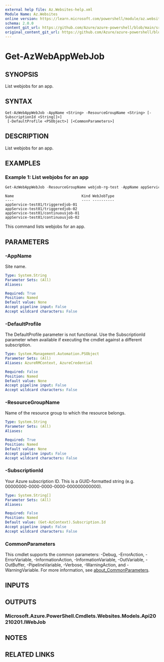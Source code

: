 ```yaml
---
external help file: Az.Websites-help.xml
Module Name: Az.Websites
online version: https://learn.microsoft.com/powershell/module/az.websites/get-azwebappwebjob
schema: 2.0.0
content_git_url: https://github.com/Azure/azure-powershell/blob/main/src/Websites/Websites/help/Get-AzWebAppWebJob.md
original_content_git_url: https://github.com/Azure/azure-powershell/blob/main/src/Websites/Websites/help/Get-AzWebAppWebJob.md
---
```


# Get-AzWebAppWebJob

## SYNOPSIS
List webjobs for an app.

## SYNTAX

```
Get-AzWebAppWebJob -AppName <String> -ResourceGroupName <String> [-SubscriptionId <String[]>]
 [-DefaultProfile <PSObject>] [<CommonParameters>]
```

## DESCRIPTION
List webjobs for an app.

## EXAMPLES

### Example 1: List webjobs for an app
```powershell
Get-AzWebAppWebJob -ResourceGroupName webjob-rg-test -AppName appService-test01
```

```output
Name                               Kind WebJobType
----                               ---- ----------
appService-test01/triggeredjob-01
appService-test01/triggeredjob-02
appService-test01/continuousjob-01
appService-test01/continuousjob-02
```

This command lists webjobs for an app.

## PARAMETERS

### -AppName
Site name.

```yaml
Type: System.String
Parameter Sets: (All)
Aliases:

Required: True
Position: Named
Default value: None
Accept pipeline input: False
Accept wildcard characters: False
```

### -DefaultProfile
The DefaultProfile parameter is not functional.
Use the SubscriptionId parameter when available if executing the cmdlet against a different subscription.

```yaml
Type: System.Management.Automation.PSObject
Parameter Sets: (All)
Aliases: AzureRMContext, AzureCredential

Required: False
Position: Named
Default value: None
Accept pipeline input: False
Accept wildcard characters: False
```

### -ResourceGroupName
Name of the resource group to which the resource belongs.

```yaml
Type: System.String
Parameter Sets: (All)
Aliases:

Required: True
Position: Named
Default value: None
Accept pipeline input: False
Accept wildcard characters: False
```

### -SubscriptionId
Your Azure subscription ID.
This is a GUID-formatted string (e.g.
00000000-0000-0000-0000-000000000000).

```yaml
Type: System.String[]
Parameter Sets: (All)
Aliases:

Required: False
Position: Named
Default value: (Get-AzContext).Subscription.Id
Accept pipeline input: False
Accept wildcard characters: False
```

### CommonParameters
This cmdlet supports the common parameters: -Debug, -ErrorAction, -ErrorVariable, -InformationAction, -InformationVariable, -OutVariable, -OutBuffer, -PipelineVariable, -Verbose, -WarningAction, and -WarningVariable. For more information, see [about_CommonParameters](http://go.microsoft.com/fwlink/?LinkID=113216).

## INPUTS

## OUTPUTS

### Microsoft.Azure.PowerShell.Cmdlets.Websites.Models.Api20210201.IWebJob

## NOTES

## RELATED LINKS
